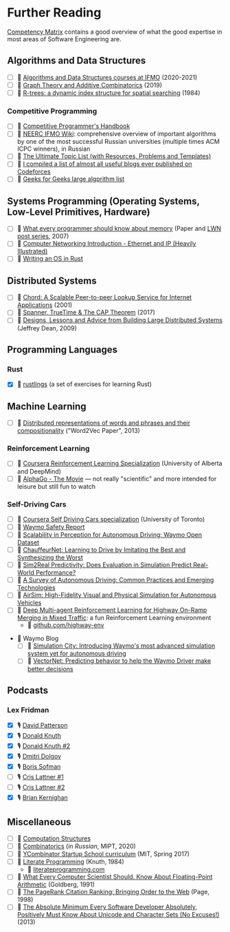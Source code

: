 # Further Reading

[Competency
Matrix](https://sijinjoseph.netlify.app/programmer-competency-matrix/) contains
a good overview of what the good expertise in most areas of Software
Engineering are.

## Algorithms and Data Structures

- [ ] 🎥 [Algorithms and Data Structures courses at
  IFMO](https://youtube.com/playlist?list=PLrS21S1jm43igE57Ye_edwds_iL7ZOAG4)
  (2020-2021)
- [ ] 🎥 [Graph Theory and Additive
  Combinatorics](https://youtube.com/playlist?list=PLUl4u3cNGP62qauV_CpT1zKaGG_Vj5igX)
  (2019)
- [ ] 📄 [R-trees: a dynamic index structure for spatial
  searching](http://www-db.deis.unibo.it/courses/SI-LS/papers/Gut84.pdf) (1984)

### Competitive Programming

- [ ] 📖 [Competitive Programmer's
  Handbook](https://www.goodreads.com/book/show/34861344-competitive-programmer-s-handbook)
- [ ] 🔗 [NEERC IFMO
  Wiki](http://neerc.ifmo.ru/wiki/index.php?title=%D0%90%D0%BB%D0%B3%D0%BE%D1%80%D0%B8%D1%82%D0%BC%D1%8B_%D0%B8_%D1%81%D1%82%D1%80%D1%83%D0%BA%D1%82%D1%83%D1%80%D1%8B_%D0%B4%D0%B0%D0%BD%D0%BD%D1%8B%D1%85):
  comprehensive overview of important algorithms by one of the most successful
  Russian universities (multiple times ACM ICPC winners), in Russian
- [ ] 🔗 [The Ultimate Topic List (with Resources, Problems and
  Templates)](https://codeforces.com/blog/entry/95106)
- [ ] 🔗 [I compiled a list of almost all useful blogs ever published on
  Codeforces](https://codeforces.com/blog/entry/91363)
- [ ] 🔗 [Geeks for Geeks large algprithm
  list](https://www.geeksforgeeks.org/fundamentals-of-algorithms)

## Systems Programming (Operating Systems, Low-Level Primitives, Hardware)

- [ ] 📄 [What every programmer should know about
  memory](https://people.freebsd.org/~lstewart/articles/cpumemory.pdf) (Paper
  and [LWN post series](https://lwn.net/Articles/250967), 2007)
- [ ] 🔗 [Computer Networking Introduction - Ethernet and IP (Heavily
  Illustrated)](https://iximiuz.com/en/posts/computer-networking-101/)
- [ ] 🔗 [Writing an OS in Rust](https://os.phil-opp.com/)

## Distributed Systems

- [ ] 📄 [Chord: A Scalable Peer-to-peer Lookup Service for Internet
  Applications](https://pdos.csail.mit.edu/papers/chord:sigcomm01/chord_sigcomm.pdf)
  (2001)
- [ ] 📄 [Spanner, TrueTime & The CAP
  Theorem](https://static.googleusercontent.com/media/research.google.com/en//pubs/archive/45855.pdf)
  (2017)
- [ ] 🔗 [Designs, Lessons and Advice from Building Large Distributed
  Systems](https://www.cs.cornell.edu/projects/ladis2009/talks/dean-keynote-ladis2009.pdf)
  (Jeffrey Dean, 2009)

## Programming Languages

### Rust

- [x] 🔗 [rustlings](https://github.com/rust-lang/rustlings) (a set of exercises
  for learning Rust)

## Machine Learning

- [ ] 📄 [Distributed representations of words and phrases and their
  compositionality](https://proceedings.neurips.cc/paper/2013/file/9aa42b31882ec039965f3c4923ce901b-Paper.pdf)
  ("Word2Vec Paper", 2013)

### Reinforcement Learning

- [ ] 🎥 [Coursera Reinforcement Learning
  Specialization](https://www.coursera.org/specializations/reinforcement-learning)
  (University of Alberta and DeepMind)
- [ ] 🎥 [AlphaGo - The Movie](https://youtu.be/WXuK6gekU1Y) &mdash; not really
  "scientific" and more intended for leisure but still fun to watch

### Self-Driving Cars

- [ ] 🎥 [Coursera Self Driving Cars
  specialization](https://www.coursera.org/specializations/self-driving-cars)
  (University of Toronto)
- [ ] 📄 [Waymo Safety Report](waymo.com/safety/safety-report)
- [ ] 📄 [Scalability in Perception for Autonomous Driving: Waymo Open
  Dataset](https://arxiv.org/abs/1912.04838)
- [ ] 📄 [ChauffeurNet: Learning to Drive by Imitating the Best and Synthesizing
  the Worst](https://arxiv.org/abs/1812.03079)
- [ ] 📄 [Sim2Real Predictivity: Does Evaluation in Simulation Predict
  Real-World Performance?](https://arxiv.org/abs/1912.06321)
- [ ] 📄 [A Survey of Autonomous Driving: Common Practices and Emerging
  Technologies](https://arxiv.org/abs/1906.05113)
- [ ] 📄 [AirSim: High-Fidelity Visual and Physical Simulation for Autonomous
  Vehicles](https://arxiv.org/abs/1705.05065v2)
- [ ] 📄 [Deep Multi-agent Reinforcement Learning for Highway On-Ramp Merging in
  Mixed Traffic](https://arxiv.org/abs/2105.05701v1): a fun Reinforcement
  Learning environment
  - 🔗 [github.com/highway-env](https://github.com/eleurent/highway-env)
- 🔗 Waymo Blog
  - [ ] 🔗 [Simulation City: Introducing Waymo's most advanced simulation system
  yet for autonomous
  driving](https://blog.waymo.com/2021/06/SimulationCity.html)
  - [ ] 🔗 [VectorNet: Predicting behavior to help the Waymo Driver make better
  decisions](https://blog.waymo.com/2020/05/vectornet.html)

## Podcasts

### Lex Fridman

- [x] 🎙️ [David Patterson](https://youtu.be/naed4C4hfAg)
- [x] 🎙️ [Donald Knuth](https://youtu.be/2BdBfsXbST8)
- [x] 🎙️ [Donald Knuth #2](https://youtu.be/EE1R8FYUJm0)
- [x] 🎙️ [Dmitri Dolgov](https://youtu.be/P6prRXkI5HM)
- [x] 🎙️ [Boris Sofman](https://youtu.be/U_AREIyd0Fc)
- [ ] 🎙️ [Cris Lattner #1](https://www.youtube.com/watch?v=yCd3CzGSte8)
- [ ] 🎙️ [Cris Lattner #2](https://youtu.be/nWTvXbQHwWs)
- [x] 🎙️ [Brian Kernighan](https://youtu.be/O9upVbGSBFo)

## Miscellaneous

- [ ] 🎥 [Computation
  Structures](https://youtube.com/playlist?list=PLUl4u3cNGP62WVs95MNq3dQBqY2vGOtQ2)
- [ ] 🎥
  [Combinatorics](https://youtube.com/playlist?list=PLUl4u3cNGP62WVs95MNq3dQBqY2vGOtQ2)
  (_in Russian_, MIPT, 2020)
- [ ] 🎥 [YCombinator Startup School curriculum](https://www.startupschool.org)
  (MIT, Spring 2017)
- [ ] 📖 [Literate
  Programming](http://www.literateprogramming.com/knuthweb.pdf) (Knuth, 1984)
  - 🔗 [literateprogramming.com](http://www.literateprogramming.com)
- [ ] 📄 [What Every Computer Scientist Should. Know About Floating-Point
  Arithmetic](https://docs.oracle.com/cd/E19957-01/800-7895/800-7895.pdf)
  (Goldberg, 1991)
- [ ] 📄 [The PageRank Citation Ranking: Bringing Order to the
  Web](http://ilpubs.stanford.edu:8090/422/1/1999-66.pdf) (Page, 1998)
- [ ] 🔗 [The Absolute Minimum Every Software Developer Absolutely, Positively
  Must Know About Unicode and Character Sets (No
  Excuses!)](https://www.joelonsoftware.com/2003/10/08/the-absolute-minimum-every-software-developer-absolutely-positively-must-know-about-unicode-and-character-sets-no-excuses/)
  (2013)
